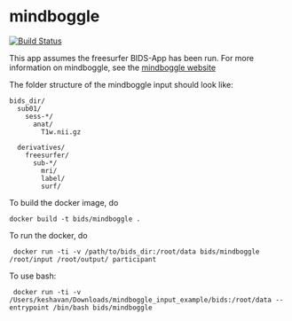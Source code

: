# mindboggle

[![Build Status](https://circleci.com/gh/BIDS-Apps/mindboggle.png?circle-token=:d4d232bd9d9bcf925155774e1b2d24cdc365bd19)](https://circleci.com/gh/BIDS-Apps/mindboggle)  


This app assumes the freesurfer BIDS-App has been run. 
For more information on mindboggle, see the [mindboggle website](http://mindboggle.readthedocs.io/en/latest/#preprocessing)

The folder structure of the mindboggle input should look like:
```
bids_dir/
  sub01/
    sess-*/
      anat/
        T1w.nii.gz
      
  derivatives/
    freesurfer/
      sub-*/
        mri/ 
        label/
        surf/
```

To build the docker image, do

```
docker build -t bids/mindboggle .
```

To run the docker, do

```
 docker run -ti -v /path/to/bids_dir:/root/data bids/mindboggle /root/input /root/output/ participant
```

To use bash:

```
 docker run -ti -v /Users/keshavan/Downloads/mindboggle_input_example/bids:/root/data --entrypoint /bin/bash bids/mindboggle 
```

